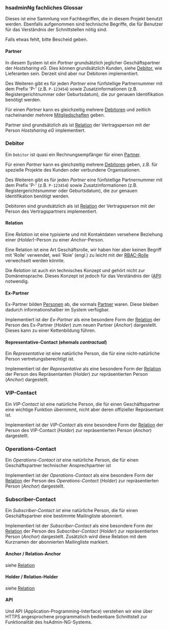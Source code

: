 ### hsadminNg fachliches Glossar

<!--
Currently, this business glossary is only available in German because in many cases, 
the German terms are important for comprehensibility for those using this software.
-->

Dieses ist eine Sammlung von Fachbegriffen, die in diesem Projekt benutzt werden.
Ebenfalls aufgenommen sind technische Begriffe, die für Benutzer für das Verständnis der Schnittstellen nötig sind.

Falls etwas fehlt, bitte Bescheid geben.


#### Partner

In diesem System ist ein _Partner_ grundsätzlich jeglicher Geschäftspartner der _Hostsharing eG_.
Dies können grundsätzlich Kunden, siehe [Debitor](#Debitor), wie Lieferanten sein.
Derzeit sind aber nur Debitoren implementiert.

Des Weiteren gibt es für jeden _Partner_ eine fünfstellige Partnernummer mit dem Prefix 'P-' (z.B. `P-123454`)
sowie Zusatzinformationen (z.B. Registergerichtnummer oder Geburtsdatum), die zur genauen Identifikation benötigt werden.

Für einen _Partner_ kann es gleichzeitig mehrere [Debitoren](#Debitor) 
und zeitlich nacheinander mehrere [Mitgliedschaften](#Mitgliedschaft) geben.

Partner sind grundsätzlich als ist [Relation](#Relation) der Vertragsperson mit der Person _Hostsharing eG_ implementiert.


### Debitor

Ein `Debitor` ist quasi ein Rechnungsempfänger für einen [Partner](#Partner).

Für einen _Partner_ kann es gleichzeitig mehrere [Debitoren](#Debitor) geben, 
z.B. für spezielle Projekte des Kunden oder verbundene Organisationen.

Des Weiteren gibt es für jeden _Partner_ eine fünfstellige Partnernummer mit dem Prefix 'P-' (z.B. `P-123454`)
sowie Zusatzinformationen (z.B. Registergerichtsnummer oder Geburtsdatum), die zur genauen Identifikation benötigt werden.

Debitoren sind grundsätzlich als ist [Relation](#Relation) der Vertragsperson mit der Person des Vertragspartners implementiert.


#### Relation

Eine _Relation_ ist eine typisierte und mit Kontaktdaten versehene Beziehung einer (_Holder_)-Person zu einer _Anchor_-Person.

Eine Relation ist eine Art Geschäftsrolle, wir haben hier aber keinen Begriff mit 'Rolle' verwendet,
weil 'Role' (engl.) zu leicht mit der [RBAC-Rolle](#RBAC-Role) verwechselt werden könnte.

Die _Relation_ ist auch ein technisches Konzept und gehört nicht zur Domänensprache.
Dieses Konzept ist jedoch für das Verständnis der ([API](#API)) notwendig.


#### Ex-Partner

Ex-Partner bilden [Personen](#Person) ab, die vormals [Partner](#Partner) waren.
Diese bleiben dadurch informationshalber im System verfügbar.

Implementiert ist der _Ex-Partner_ als eine besondere Form der [Relation](#Relation)
der Person des Ex-Partner (_Holder_) zum neuen Partner (_Anchor_) dargestellt.
Dieses kann zu einer Kettenbildung führen.


#### Representative-Contact (ehemals _contractual_)

Ein _Representative_ ist eine natürliche Person, die für eine nicht-natürliche Person vertretungsberechtigt ist.

Implementiert ist der _Representative_ als eine besondere Form der [Relation](#Relation) 
der Person des Repräsentanten (_Holder_) zur repräsentierten Person (_Anchor_) dargestellt.


### VIP-Contact

Ein _VIP-Contact_ ist eine natürliche Person, die für einen Geschäftspartner eine wichtige Funktion übernimmt, 
nicht aber deren offizieller Repräsentant ist. 

Implementiert ist der _VIP-Contact_ als eine besondere Form der [Relation](#Relation)
der Person des VIP-Contact (_Holder_) zur repräsentierten Person (_Anchor_) dargestellt.


### Operations-Contact

Ein _Operations-_Contact_ ist_ eine natürliche Person, die für einen Geschäftspartner technischer Ansprechpartner ist

Implementiert ist der _Operations-Contact_ als eine besondere Form der [Relation](#Relation)
der Person des _Operations-Contact_ (_Holder_) zur repräsentierten Person (_Anchor_) dargestellt.


### Subscriber-Contact

Ein _Subscriber-_Contact_ ist_ eine natürliche Person, die für einen Geschäftspartner eine bestimmte Mailingliste abonniert.

Implementiert ist der _Subscriber-Contact_ als eine besondere Form der [Relation](#Relation)
der Person des _Subscriber-Contact_ (_Holder_) zur repräsentierten Person (_Anchor_) dargestellt.
Zusätzlich wird diese Relation mit dem Kurznamen der abonnierten Mailingliste markiert.  


#### Anchor / Relation-Anchor

siehe [Relation](#Relation)


#### Holder / Relation-Holder

siehe [Relation](#Relation)


#### API

Und API (Application-Programming-Interface) verstehen wir eine über HTTPS angesprochene programmatisch bedienbare Schnittstell 
zur Funktionalität des hsAdmin-NG-Systems.
